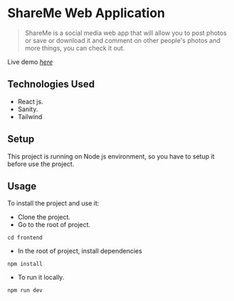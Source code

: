 # ShareMe Web Application

> ShareMe is a social media web app that will allow you to post photos or save or download it  and comment on other people's photos   and more things, you can check it out.

Live demo [_here_](https://share-me-fatma.netlify.app)


## Technologies Used

- React js.
- Sanity.
- Tailwind

## Setup

This project is running on Node js environment, so you have to setup it before use the project.

## Usage

To install the project and use it:

- Clone the project.
- Go to the root of project.

```
cd frontend
```

- In the root of project, install dependencies

```
npm install
```

- To run it locally.

```
npm run dev
```


